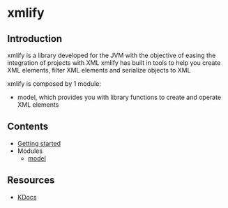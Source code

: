 # xmlify

## Introduction

xmlify is a library developed for the JVM with the objective of easing the integration of projects with XML
xmlify has built in tools to help you create XML elements, filter XML elements and serialize objects to XML

xmlify is composed by 1 module:
- model, which provides you with library functions to create and operate XML elements

## Contents
- [Getting started](./getting-started.md)
- Modules
  - [model](./model.md)

## Resources
- [KDocs](https://leomartins1999.github.io/xmlify)
